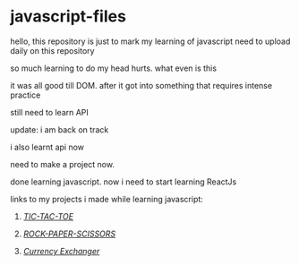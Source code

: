 # javascript-files

hello, this repository is just to mark my learning of javascript
need to upload daily on this repository

so much learning to do my head hurts. what even is this

it was all good till DOM. after it got into something that requires intense practice

still need to learn API 

update: i am back on track

i also learnt api now

need to make a project now. 

done learning javascript. now i need to start learning ReactJs

links to my projects i made while learning javascript:

1. [*TIC-TAC-TOE*](https://github.com/aakarsh27/tic-tac-toe-js)

2. [*ROCK-PAPER-SCISSORS*](https://github.com/aakarsh27/rock-paper-scissors-js)

3. [*Currency Exchanger*](https://github.com/aakarsh27/currency-exchanger)

